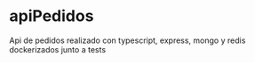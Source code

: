 # apiPedidos
Api de pedidos realizado con typescript, express, mongo y redis dockerizados junto a tests
